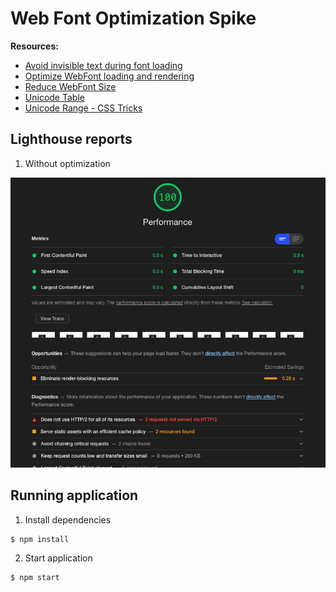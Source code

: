 # Web Font Optimization Spike

**Resources:**

- [Avoid invisible text during font loading](https://web.dev/avoid-invisible-text/)
- [Optimize WebFont loading and rendering](https://web.dev/optimize-webfont-loading/)
- [Reduce WebFont Size](https://web.dev/reduce-webfont-size/)
- [Unicode Table](https://unicode-table.com/en/)
- [Unicode Range - CSS Tricks](https://css-tricks.com/almanac/properties/u/unicode-range/#:~:text=unicode%2Drange%20%7C%20CSS%2DTricks&text=The%20unicode%2Drange%20property%20in,supported%20by%20the%20font%20face.)

## Lighthouse reports

1. Without optimization

![Report initial](public/img/report-initial.png)

## Running application

1. Install dependencies

```
$ npm install
```

2. Start application

```
$ npm start
```
